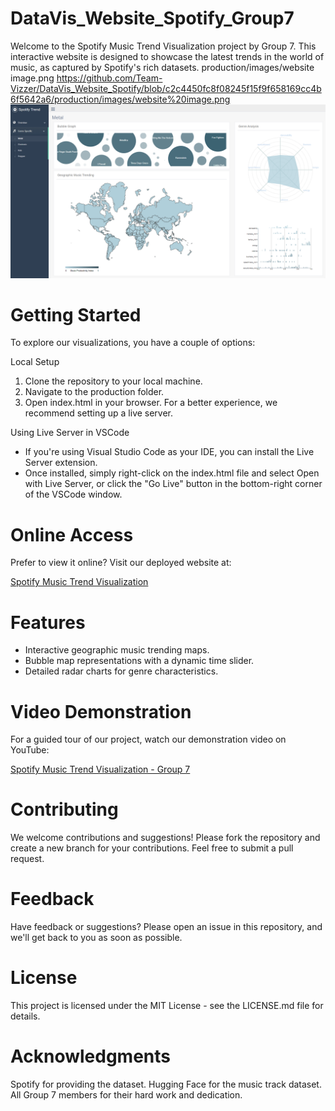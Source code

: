 # DataVis_Website_Spotify_Group7
Welcome to the Spotify Music Trend Visualization project by Group 7. This interactive website is designed to showcase the latest trends in the world of music, as captured by Spotify's rich datasets.
production/images/website image.png
https://github.com/Team-Vizzer/DataVis_Website_Spotify/blob/c2c4450fc8f08245f15f9f658169cc4b6f5642a6/production/images/website%20image.png
![alt text](https://github.com/Team-Vizzer/DataVis_Website_Spotify/blob/c2c4450fc8f08245f15f9f658169cc4b6f5642a6/production/images/website%20image.png?raw=true)
# Getting Started
To explore our visualizations, you have a couple of options:

Local Setup
1. Clone the repository to your local machine.
2. Navigate to the production folder.
3. Open index.html in your browser. For a better experience, we recommend setting up a live server.

Using Live Server in VSCode
- If you're using Visual Studio Code as your IDE, you can install the Live Server extension.
- Once installed, simply right-click on the index.html file and select Open with Live Server, or click the "Go Live" button in the bottom-right corner of the VSCode window.

# Online Access
Prefer to view it online? Visit our deployed website at:

[Spotify Music Trend Visualization](data-vis-website-spotify-group7-git-master-graceqx.vercel.app/.)

# Features
- Interactive geographic music trending maps.
- Bubble map representations with a dynamic time slider.
- Detailed radar charts for genre characteristics.
  
# Video Demonstration
For a guided tour of our project, watch our demonstration video on YouTube:

[Spotify Music Trend Visualization - Group 7]( https://www.youtube.com/watch?v=7BOe2QI6T-I)

# Contributing
We welcome contributions and suggestions! Please fork the repository and create a new branch for your contributions. Feel free to submit a pull request.

# Feedback
Have feedback or suggestions? Please open an issue in this repository, and we'll get back to you as soon as possible.

# License
This project is licensed under the MIT License - see the LICENSE.md file for details.

# Acknowledgments
Spotify for providing the dataset.
Hugging Face for the music track dataset.
All Group 7 members for their hard work and dedication.
